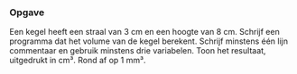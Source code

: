 ### Opgave

Een kegel heeft een straal van 3 cm en een hoogte van 8 cm. Schrijf een programma dat het volume van de kegel berekent. Schrijf minstens één lijn commentaar en gebruik minstens drie variabelen. Toon het resultaat, uitgedrukt in cm³. Rond af op 1 mm³.
